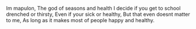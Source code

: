 Im mapulon, The god of seasons and health
I decide if you get to school drenched or thirsty, 
Even if your sick or healthy, 
But that even doesnt matter to me, 
As long as it makes most of people happy and healthy.